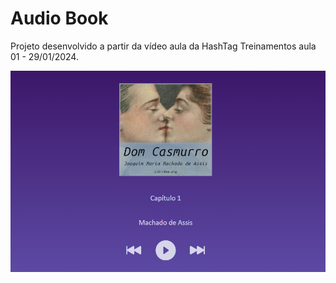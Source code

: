 # Audio Book 
Projeto desenvolvido a partir da vídeo aula da HashTag Treinamentos aula 01 - 29/01/2024.
<div align="center">
<img width="600" src="./images/home.png">
</div>